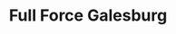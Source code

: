 ---
title: Full Force Galesburg
label: Emperor Jones
year: 1997
band:
    - John Darnielle
songs:
    - New Britain
    - Snow Owl
    - West Country Dream
    - Masher
    - Chinese House Flowers
    - Ontario
    - Down Here
    - Twin Human Highway Flares
    - Weekend in Western Illinois
    - US Mill
    - Song for the Julian Calendar
    - Maize Stalk Drinking Blood
    - Evening in Stalingrad
    - Minnesota
    - Original Air-Blue Gown
    - It's All Here in Brownsville
---